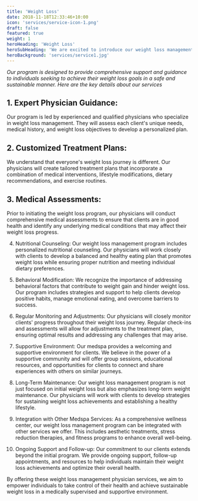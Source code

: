 ```yaml
---
title: 'Weight Loss'
date: 2018-11-18T12:33:46+10:00
icon: 'services/service-icon-1.png'
draft: false
featured: true
weight: 1
heroHeading: 'Weight Loss'
heroSubHeading: 'We are excited to introduce our weight loss management physician services'
heroBackground: 'services/service1.jpg'
---
```


*Our program is designed to provide comprehensive support and guidance to individuals seeking to achieve their weight loss goals in a safe and sustainable manner. Here are the key details about our services*

## 1. Expert Physician Guidance: 
Our program is led by experienced and qualified physicians who specialize in weight loss management. They will assess each client's unique needs, medical history, and weight loss objectives to develop a personalized plan.

## 2. Customized Treatment Plans:
We understand that everyone's weight loss journey is different. Our physicians will create tailored treatment plans that incorporate a combination of medical interventions, lifestyle modifications, dietary recommendations, and exercise routines.

## 3. Medical Assessments:
Prior to initiating the weight loss program, our physicians will conduct comprehensive medical assessments to ensure that clients are in good health and identify any underlying medical conditions that may affect their weight loss progress.

4. Nutritional Counseling: Our weight loss management program includes personalized nutritional counseling. Our physicians will work closely with clients to develop a balanced and healthy eating plan that promotes weight loss while ensuring proper nutrition and meeting individual dietary preferences.

5. Behavioral Modification: We recognize the importance of addressing behavioral factors that contribute to weight gain and hinder weight loss. Our program includes strategies and support to help clients develop positive habits, manage emotional eating, and overcome barriers to success.

6. Regular Monitoring and Adjustments: Our physicians will closely monitor clients' progress throughout their weight loss journey. Regular check-ins and assessments will allow for adjustments to the treatment plan, ensuring optimal results and addressing any challenges that may arise.

7. Supportive Environment: Our medspa provides a welcoming and supportive environment for clients. We believe in the power of a supportive community and will offer group sessions, educational resources, and opportunities for clients to connect and share experiences with others on similar journeys.

8. Long-Term Maintenance: Our weight loss management program is not just focused on initial weight loss but also emphasizes long-term weight maintenance. Our physicians will work with clients to develop strategies for sustaining weight loss achievements and establishing a healthy lifestyle.

9. Integration with Other Medspa Services: As a comprehensive wellness center, our weight loss management program can be integrated with other services we offer. This includes aesthetic treatments, stress reduction therapies, and fitness programs to enhance overall well-being.

10. Ongoing Support and Follow-up: Our commitment to our clients extends beyond the initial program. We provide ongoing support, follow-up appointments, and resources to help individuals maintain their weight loss achievements and optimize their overall health.

By offering these weight loss management physician services, we aim to empower individuals to take control of their health and achieve sustainable weight loss in a medically supervised and supportive environment.